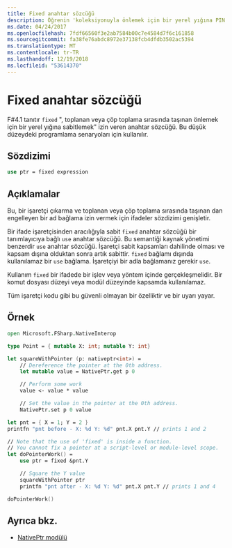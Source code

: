 ```yaml
---
title: Fixed anahtar sözcüğü
description: Öğrenin 'koleksiyonuyla önlemek için bir yerel yığına PIN' F# 'fixed anahtar sözcüğü'.
ms.date: 04/24/2017
ms.openlocfilehash: 7fdf66560f3e2ab7584b00c7e4584d7f6c161858
ms.sourcegitcommit: fa38fe76abdc8972e37138fcb4dfdb3502ac5394
ms.translationtype: MT
ms.contentlocale: tr-TR
ms.lasthandoff: 12/19/2018
ms.locfileid: "53614370"
---
```

# <a name="the-fixed-keyword"></a>Fixed anahtar sözcüğü

F#4.1 tanıtır `fixed` ", toplanan veya çöp toplama sırasında taşınan önlemek için bir yerel yığına sabitlemek" izin veren anahtar sözcüğü.  Bu düşük düzeydeki programlama senaryoları için kullanılır.

## <a name="syntax"></a>Sözdizimi

```fsharp
use ptr = fixed expression
```

## <a name="remarks"></a>Açıklamalar

Bu, bir işaretçi çıkarma ve toplanan veya çöp toplama sırasında taşınan dan engelleyen bir ad bağlama izin vermek için ifadeler sözdizimi genişletir.  

Bir ifade işaretçisinden aracılığıyla sabit `fixed` anahtar sözcüğü bir tanımlayıcıya bağlı `use` anahtar sözcüğü.  Bu semantiği kaynak yönetimi benzerdir `use` anahtar sözcüğü.  İşaretçi sabit kapsamları dahilinde olması ve kapsam dışına olduktan sonra artık sabittir.  `fixed` bağlamı dışında kullanılamaz bir `use` bağlama.  İşaretçiyi bir adla bağlamanız gerekir `use`.

Kullanım `fixed` bir ifadede bir işlev veya yöntem içinde gerçekleşmelidir.  Bir komut dosyası düzeyi veya modül düzeyinde kapsamda kullanılamaz.

Tüm işaretçi kodu gibi bu güvenli olmayan bir özelliktir ve bir uyarı yayar.

## <a name="example"></a>Örnek

```fsharp
open Microsoft.FSharp.NativeInterop

type Point = { mutable X: int; mutable Y: int}

let squareWithPointer (p: nativeptr<int>) =
    // Dereference the pointer at the 0th address.
    let mutable value = NativePtr.get p 0

    // Perform some work
    value <- value * value

    // Set the value in the pointer at the 0th address.
    NativePtr.set p 0 value

let pnt = { X = 1; Y = 2 }
printfn "pnt before - X: %d Y: %d" pnt.X pnt.Y // prints 1 and 2

// Note that the use of 'fixed' is inside a function.
// You cannot fix a pointer at a script-level or module-level scope.
let doPointerWork() =
    use ptr = fixed &pnt.Y

    // Square the Y value
    squareWithPointer ptr
    printfn "pnt after - X: %d Y: %d" pnt.X pnt.Y // prints 1 and 4

doPointerWork()
```

## <a name="see-also"></a>Ayrıca bkz.

- [NativePtr modülü](https://msdn.microsoft.com/visualfsharpdocs/conceptual/nativeinterop.nativeptr-module-%5Bfsharp%5D)

